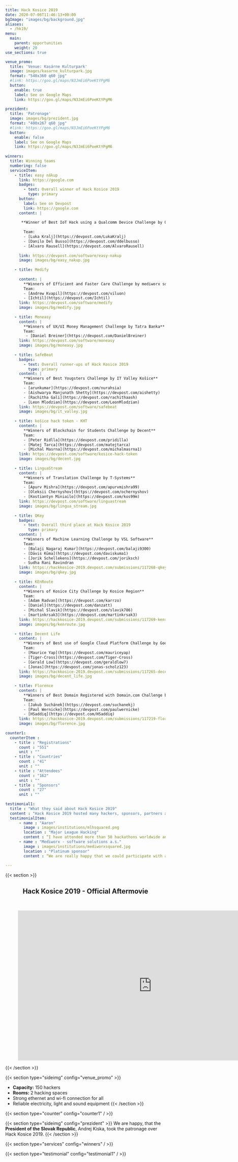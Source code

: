 ```yaml
---
title: Hack Kosice 2019
date: 2020-07-06T11:46:13+00:00
bgImage: "images/bg/background.jpg"
aliases:
  - /hk19/
menu:
  main:
    parent: opportunities
    weight: 20
use_sections: true

venue_promo:
  title: 'Venue: Kasárne Kulturpark'
  image: images/kasarne_kulturpark.jpg
  format: "540x360 q60 jpg"
  #link: https://goo.gl/maps/N3JmEi6PoeKtYPgM6
  button:
    enable: true
    label: See on Google Maps
    link: https://goo.gl/maps/N3JmEi6PoeKtYPgM6
    
prezident:
  title: 'Patronage'
  image: images/bg/prezident.jpg
  format: "400x267 q60 jpg"
  #link: https://goo.gl/maps/N3JmEi6PoeKtYPgM6
  button:
    enable: false
    label: See on Google Maps
    link: https://goo.gl/maps/N3JmEi6PoeKtYPgM6
    
winners:
  title: Winning teams
  numbering: false
  serviceItem:
    - title: easy nákup
      link: https://google.com
      badges:
        - text: Overall winner of Hack Kosice 2019
          type: primary
      button:
        label: See on Devpost
        link: https://google.com
      content: |
      
       **Winner of Best IoT Hack using a Qualcomm Device Challenge by Qualcomm**
        
        Team:
        - [Luka Kralj](https://devpost.com/LukaKralj)
        - [Danilo Del Busso](https://devpost.com/ddelbusso)
        - [Alvaro Rausell](https://devpost.com/AlvaroRausell)
  
      link: https://devpost.com/software/easy-nakup
      image: images/bg/easy_nakup.jpg
      
    - title: Medify
      
      content: |
        **Winners of Efficient and Faster Care Challenge by mediworx software solutions, a.s.**      
        Team:
        - [Andrew Kvapil](https://devpost.com/viluon)
        - [Ichtil](https://devpost.com/Ichtil)
      link: https://devpost.com/software/medify
      image: images/bg/medify.jpg
      
    - title: Moneasy
      content: |
        **Winners of UX/UI Money Management Challenge by Tatra Banka**
        Team:
         - [Daniel Breiner](https://devpost.com/DanielBreiner)
      link: https://devpost.com/software/moneasy
      image: images/bg/moneasy.jpg
      
    - title: SafeBeat
      badges:
        - text: Overall runner-ups of Hack Kosice 2019
          type: primary
      content: |
        **Winners of Best Yougsters Challenge by IT Valley Košice**
        Team:
        - [arunkumar](https://devpost.com/nurahsia)
        - [Aishwarya Manjunath Shetty](https://devpost.com/aishetty)
        - [Rachitha Gali](https://devpost.com/rachithaash)
        - [Leon Mlodzian](https://devpost.com/LeonMlodzian)
      link: https://devpost.com/software/safebeat
      image: images/bg/it_valley.jpg
      
    - title: košice hack token - KHT
      content: |
        **Winners of Blockchain for Students Challenge by Decent**
        Team:
        - [Peter Ridlla](https://devpost.com/pridilla)
        - [Matej Tarca](https://devpost.com/matejtarca)
        - [Michal Masrna](https://devpost.com/michalmasrna1)
      link: https://devpost.com/software/kosice-hack-token
      image: images/bg/decent.jpg
      
    - title: LinguaStream
      content: |
        **Winners of Translation Challenge by T-Systems**
        Team:
        - [Apurv Mishra](https://devpost.com/apurvmishra99)
        - [Oleksii Chernyshov](https://devpost.com/ochernyshov)
        - [Kostiantyn Miniailo](https://devpost.com/kos99m)
      link: https://devpost.com/software/linguastream
      image: images/bg/lingua_stream.jpg
      
    - title: QKey
      badges:
        - text: Overall third place at Hack Kosice 2019
          type: primary
      content: |     
        **Winners of Machine Learning Challenge by VSL Software**
        Team:
        - [Balaji Nagaraj Kumar](https://devpost.com/balaji9300)
        - [Dāvis Kūma](https://devpost.com/daviskuma1)
        - [Jorik Schellekens](https://devpost.com/joriksch)
        - Sudha Rani Ravindran
      link: https://hackkosice-2019.devpost.com/submissions/117268-qkey
      image: images/bg/qkey.jpg
      
    - title: KEnRoute
      content: |
        **Winners of Kosice City Challenge by Kosice Region**
        Team:
        - [Adam Radvan](https://devpost.com/karrzo)
        - [Daniel](https://devpost.com/danzatt)
        - [Michal Slavik](https://devpost.com/slavik786)
        - [martinkrsak3](https://devpost.com/martinkrsak3)
      link: https://hackkosice-2019.devpost.com/submissions/117269-kenroute
      image: images/bg/kenroute.jpg
      
    - title: Decent Life
      content: |
        **Winners of Best use of Google Cloud Platform Challenge by Google Cloud Platform**
        Team:
        - [Maurice Yap](https://devpost.com/mauriceyap)
        - [Tiger-Cross](https://devpost.com/Tiger-Cross)
        - [Gerald Low](https://devpost.com/geraldlow7)
        - [Jonas](https://devpost.com/jonas-scholz123)
      link: https://hackkosice-2019.devpost.com/submissions/117265-decent-life
      image: images/bg/decent_life.jpg
      
    - title: Florence
      content: |
        **Winners of Best Domain Registered with Domain.com Challenge by Domain.com**
        Team:
        - [Jakub Suchánek](https://devpost.com/suchanekj)
        - [Paul Wernicke](https://devpost.com/paulwernicke)
        - [HSaddiq](https://devpost.com/HSaddiq)
      link: https://hackkosice-2019.devpost.com/submissions/117219-florence
      image: images/bg/florence.jpg
      
counter1:
  counterItem :
    - title : "Registrations"
      count : "551"
      unit : ""
    - title : "Countries"
      count : "41"
      unit : ""
    - title : "Attendees"
      count : "162"
      unit : ""
    - title : "Sponsors"
      count : "27"
      unit : ""
      
testimonial1:
  title : "What they said about Hack Kosice 2019"
  content : "Hack Kosice 2019 hosted many hackers, sponsors, partners and friends. Here is what some of them said about the event."
  testimonialItem:
      - name : "Aaron"
        image : images/institutions/mlhsquared.png
        location : "Major League Hacking"
        content : “I have attended more than 50 hackathons worldwide and Hack Kosice is among the best events I have been to. Despite it being the first edition of Hack Kosice, the event felt really well put together and the production quality was absolutely top notch.”
      - name : "Mediworx - software solutions a.s."
        image : images/institutions/mediworxsquared.jpg
        location : "Platinum sponsor"
        content : “We are really happy that we could participate with all of you. It was definitely a great weekend with a lot of positive energy. As the first-timers in organization, it was done on very high level - you are professionals :-) Many thanks to all of you, honestly best event we took part on for a long time :-)”
     
---
```


{{< section >}}

<div align="center">

## Hack Kosice 2019 - Official Aftermovie
<br />

<figure class="video_container">
  <iframe width="840" height="472" src="https://www.youtube.com/embed/b4oVTWkvXyk" frameborder="0" allowfullscreen="true"> </iframe>
</figure>

</div>


{{< /section >}}


{{< section type="sideimg" config="venue_promo" >}}
- **Capacity:** 150 hackers
- **Rooms:** 2 hacking spaces 
- Strong ethernet and wi-fi connection for all
- Reliable electricity, light and sound equipment
{{< /section >}}



{{< section type="counter" config="counter1" / >}}

{{< section type="sideimg" config="prezident" >}}
We are happy, that the **President of the Slovak Republic**, Andrej Kiska, took the patronage over Hack Kosice 2019.
{{< /section >}}


{{< section type="services" config="winners" / >}}

{{< section type="testimonial" config="testimonial1" / >}}
